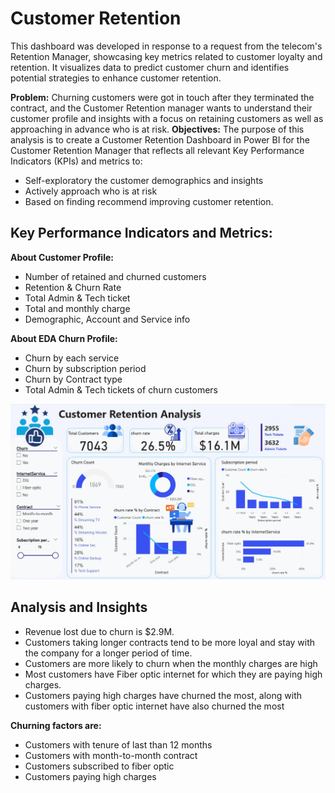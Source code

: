 # **Customer Retention**

This dashboard was developed in response to a request from the telecom's Retention Manager, showcasing key metrics related to customer loyalty and retention. It visualizes data to predict customer churn and identifies potential strategies to enhance customer retention.

 **Problem:** Churning customers were got in touch after they terminated the contract, and the Customer Retention manager wants to understand their customer profile and insights with a focus on retaining customers as well as approaching in advance who is at risk.
**Objectives:** The purpose of this analysis is to create a Customer Retention Dashboard in Power BI for the Customer Retention Manager that reflects all relevant Key Performance Indicators (KPIs) and metrics to:
  - Self-exploratory the customer demographics and insights
  - Actively approach who is at risk
  - Based on finding recommend improving customer retention.

## **Key Performance Indicators and Metrics:**

**About Customer Profile:**

- Number of retained and churned customers
- Retention & Churn Rate
- Total Admin & Tech ticket
- Total and monthly charge
- Demographic, Account and Service info

**About EDA Churn Profile:**

- Churn by each service
- Churn by subscription period
- Churn by Contract type
- Total Admin & Tech tickets of churn customers

![img](/imgs/Customer%20Retention.jpg)

## **Analysis and Insights**

- Revenue lost due to churn is $2.9M.
- Customers taking longer contracts tend to be more loyal and stay with the company for a longer period of time.
- Customers are more likely to churn when the monthly charges are high
- Most customers have Fiber optic internet for which they are paying high charges.
- Customers paying high charges have churned the most, along with customers with fiber optic internet have also churned the most

**Churning factors are:**

- Customers with tenure of last than 12 months
- Customers with month-to-month contract
- Customers subscribed to fiber optic
- Customers paying high charges